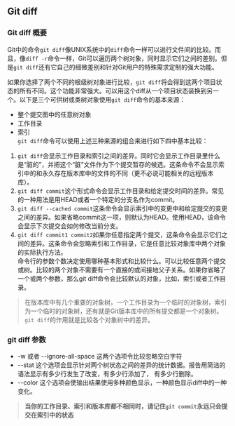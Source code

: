 ## Git diff

### Git diff 概要
Git中的命令`git diff`像UNIX系统中的`diff`命令一样可以进行文件间的比较。而且，像`diff -r`命令一样，Git可以遍历两个树对象，同时显示它们之间的差别。但是`git diff`还有它自己的细微差别和针对Git用户的特殊需求定制的强大功能。

如果你选择了两个不同的根级树对象进行比较，`git diff`将会得到这两个项目状态的所有不同。这个功能非常强大。可以用这个diff从一个项目状态装换到另一个。以下是三个可供树或类树对象使用`git diff`命令的基本来源：
* 整个提交图中的任意树对象
* 工作目录
* 索引  
`git diff`命令可以使用上述三种来源的组合来进行如下四中基本比较：
1. `git diff`会显示工作目录和索引之间的差异。同时它会显示工作目录里什么是“脏的”，并把这个“脏”文件作为下个提交暂存的候选。这条命令不会显示索引中的和永久存在版本库中的文件的不同（更不必说可能相关的远程版本库）。
2. `git diff commit`这个形式命令会显示工作目录和给定提交时间的差异。常见的一种用法是用HEAD或者一个特定的分支名作为commit。
3. `git diff --cached commit`这条命令会显示索引中的变更中和给定提交的变更之间的差异。如果省略commit这一项，则默认为HEAD。使用HEAD，该命令会显示下次提交会如何修改当前分支。
4. `git diff commit1 commit2`如果你任意指定两个提交，这条命令会显示它们之间的差异。这条命令会忽略索引和工作目录，它是任意比较对象库中两个对象的实际执行方法。  
命令行的参数个数决定使用哪种基本形式和比较什么。可以比较任意两个提交或树。比较的两个对象不需要有一个直接的或间接地父子关系。如果你省略了一个或两个参数，那么git diff命令会比较默认的对象，比如，索引或者工作目录。
>在版本库中有几个重要的对象树，一个工作目录为一个临时的对象树，索引为一个临时的对象树，还有就是Git版本库中的所有提交都是一个对象树。`git diff`的作用就是比较各个对象树中的差异。  

### git diff 参数
* -w 或者 --ignore-all-space 这两个选项令比较忽略空白字符
* --stat 这个选项会显示针对两个树状态之间的差异的统计数据。报告用简洁的语法显示有多少行发生了改变，有多少行添加了， 有多少行删除。
* --color 这个选项会使输出结果使用多种颜色显示，一种颜色显示diff中的一种变化。

>**当你的工作目录、索引和版本库都不相同时，请记住`git commit`永远只会提交在索引中的状态**